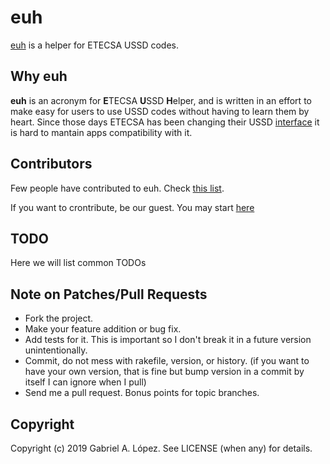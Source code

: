 # euh

[euh](https://github.com/daxslab/euh) is a helper for ETECSA USSD codes.

## Why euh

__euh__ is an acronym for **E**TECSA **U**SSD **H**elper, and is written in an effort to make easy for users to use USSD codes without having to learn them by heart. Since those days ETECSA has been changing their USSD [interface](https://twitter.com/luilver/status/1198324230636679168) it is hard to mantain apps compatibility with it.

## Contributors

Few people have contributed to euh. Check [this list](https://github.com/daxslab/euh/graphs/contributors).

If you want to crontribute, be our guest. You may start [here](https://gist.github.com/MarcDiethelm/7303312)

## TODO

Here we will list common TODOs

## Note on Patches/Pull Requests

- Fork the project.
- Make your feature addition or bug fix.
- Add tests for it. This is important so I don't break it in a future version unintentionally.
- Commit, do not mess with rakefile, version, or history. (if you want to have your own version, that is fine but bump version in a commit by itself I can ignore when I pull)
- Send me a pull request. Bonus points for topic branches.

## Copyright

Copyright (c) 2019 Gabriel A. López. See LICENSE (when any) for details.
